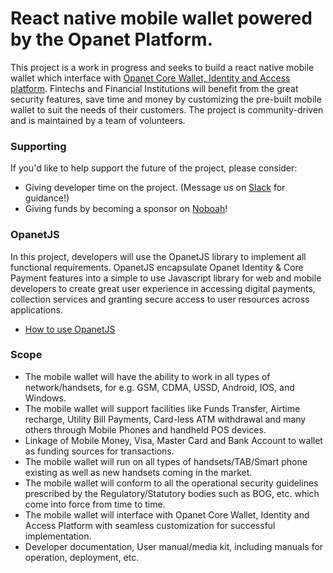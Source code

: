# React native mobile wallet powered by the Opanet Platform.  
This project is a work in progress and seeks to build a react native mobile wallet which interface with [Opanet Core Wallet, Identity and Access platform](https://opanet.org). Fintechs and Financial Institutions will benefit from the great security features, save time and money by customizing the pre-built mobile wallet to suit the needs of their customers. The project is community-driven and is maintained by a team of volunteers.  
### Supporting  
If you'd like to help support the future of the project, please consider:  
*	Giving developer time on the project. (Message us on [Slack](https://opanetcloud.slack.com/messages/CK3H98WBZ/) for guidance!)  
*	Giving funds by becoming a sponsor on [Noboah](https://noboah.com/web/app.php/projects/t23qb57v47xaf2b)!  
### OpanetJS  
In this project, developers will use the OpanetJS library to implement all functional requirements. OpanetJS encapsulate Opanet Identity & Core Payment features into a simple to use Javascript library for web and mobile developers to create great user experience in accessing digital payments, collection services and granting secure access to user resources across applications.  
*	[How to use OpanetJS](https://github.com/Opanet/opanetJS)  
### Scope 
* The mobile wallet will have the ability to work in all types of network/handsets, for e.g. GSM, CDMA, USSD, Android, IOS, and Windows.   
* The mobile wallet will support facilities like Funds Transfer, Airtime recharge, Utility Bill Payments, Card-less ATM withdrawal and many others through Mobile Phones and handheld POS devices.  
* Linkage of Mobile Money, Visa, Master Card and Bank Account to wallet as funding sources for transactions.  
* The mobile wallet will run on all types of handsets/TAB/Smart phone existing as well as new handsets coming in the market. 
* The mobile wallet will conform to all the operational security guidelines prescribed by the Regulatory/Statutory bodies such as BOG, etc. which come into force from time to time.  
* The mobile wallet will interface with Opanet Core Wallet, Identity and Access Platform with seamless customization for successful implementation.   
* Developer documentation, User manual/media kit, including manuals for operation, deployment, etc. 
